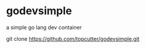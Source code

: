 # godevsimple
a simple go lang dev container

git clone https://github.com/topcutter/godevsimple.git
